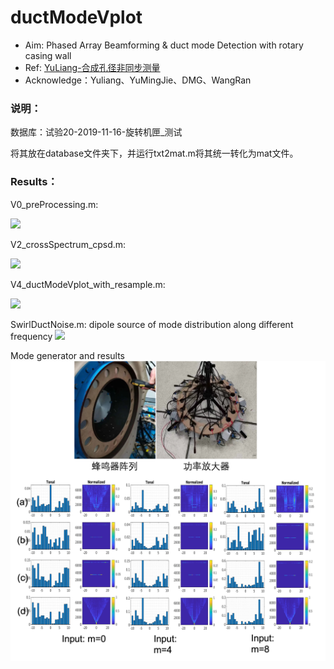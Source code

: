 # ductModeVplot
- Aim: Phased Array Beamforming & duct mode Detection with rotary casing wall
- Ref: [YuLiang-合成孔径非同步测量](https://www.researchgate.net/profile/Liang-Yu-31)
- Acknowledge：Yuliang、YuMingJie、DMG、WangRan

### 说明：
数据库：试验20-2019-11-16-旋转机匣_测试 

将其放在database文件夹下，并运行txt2mat.m将其统一转化为mat文件。

### Results：

V0_preProcessing.m:

<img src="https://cdn.mathpix.com/snip/images/bWRbMcVemtY8BTfBfjO66S5FU5BZo5AzfE0I36DBBU8.original.fullsize.png" width="640px">


V2_crossSpectrum_cpsd.m:

<img src="https://cdn.mathpix.com/snip/images/603N__624t4GKBu3Uv9hnE3ZrsBt3FQCgbpTbGLXRgE.original.fullsize.png"  width="640px">

V4_ductModeVplot_with_resample.m:

<img src="https://cdn.mathpix.com/snip/images/stLrOVF15qQx8FRaNFFYsa9HA0TlUFEkQ4DFFAx4qho.original.fullsize.png"  width="640px">


SwirlDuctNoise.m: dipole source of mode distribution along different frequency
<img src="https://cdn.mathpix.com/snip/images/pmBcx0MpnZZMh7rGEbWixrzRcT2PjDrFABwPGWFVixY.original.fullsize.png" width="640px">


Mode generator and results
<img src="https://github.com/jiaqiwang969/ductModeVplot/blob/main/results.png" width="640px">
